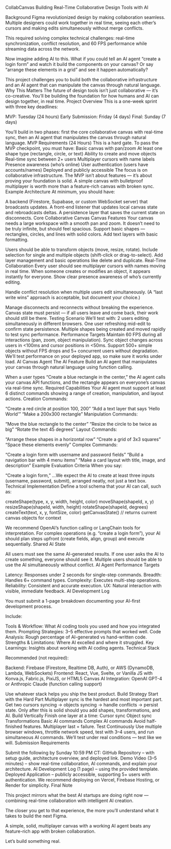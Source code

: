 CollabCanvas
Building Real-Time Collaborative Design Tools with AI

Background
Figma revolutionized design by making collaboration seamless. Multiple designers could work together in real time, seeing each other’s cursors and making edits simultaneously without merge conflicts.

This required solving complex technical challenges: real-time synchronization, conflict resolution, and 60 FPS performance while streaming data across the network.

Now imagine adding AI to this. What if you could tell an AI agent “create a login form” and watch it build the components on your canvas? Or say “arrange these elements in a grid” and see it happen automatically?

This project challenges you to build both the collaborative infrastructure and an AI agent that can manipulate the canvas through natural language.
Why This Matters
The future of design tools isn’t just collaborative — it’s co-creative. You’ll be building the foundation for how humans and AI can design together, in real time.
Project Overview
This is a one-week sprint with three key deadlines:

MVP: Tuesday (24 hours)
Early Submission: Friday (4 days)
Final: Sunday (7 days)

You’ll build in two phases: first the core collaborative canvas with real-time sync, then an AI agent that manipulates the canvas through natural language.
MVP Requirements (24 Hours)
This is a hard gate. To pass the MVP checkpoint, you must have:
Basic canvas with pan/zoom
At least one shape type (rectangle, circle, or text)
Ability to create and move objects
Real-time sync between 2+ users
Multiplayer cursors with name labels
Presence awareness (who’s online)
User authentication (users have accounts/names)
Deployed and publicly accessible
The focus is on collaborative infrastructure.
The MVP isn’t about features — it’s about proving your foundation is solid. A simple canvas with bulletproof multiplayer is worth more than a feature-rich canvas with broken sync.
Example Architecture
At minimum, you should have:

A backend (Firestore, Supabase, or custom WebSocket server) that broadcasts updates.
A front-end listener that updates local canvas state and rebroadcasts deltas.
A persistence layer that saves the current state on disconnects.
Core Collaborative Canvas
Canvas Features
Your canvas needs a large workspace with a smooth pan and zoom. It doesn’t need to be truly infinite, but should feel spacious. Support basic shapes — rectangles, circles, and lines with solid colors. Add text layers with basic formatting.

Users should be able to transform objects (move, resize, rotate). Include selection for single and multiple objects (shift-click or drag-to-select). Add layer management and basic operations like delete and duplicate.
Real-Time Collaboration
Every user should see multiplayer cursors with names moving in real time. When someone creates or modifies an object, it appears instantly for everyone. Show clear presence awareness of who’s currently editing.

Handle conflict resolution when multiple users edit simultaneously. (A “last write wins” approach is acceptable, but document your choice.)

Manage disconnects and reconnects without breaking the experience. Canvas state must persist — if all users leave and come back, their work should still be there.
Testing Scenario
We’ll test with:
2 users editing simultaneously in different browsers.
One user refreshing mid-edit to confirm state persistence.
Multiple shapes being created and moved rapidly to test sync performance.
Performance Targets
Maintain 60 FPS during all interactions (pan, zoom, object manipulation).
Sync object changes across users in <100ms and cursor positions in <50ms.
Support 500+ simple objects without FPS drops and 5+ concurrent users without degradation.
We’ll test performance on your deployed app, so make sure it works under load.
AI Canvas Agent
The AI Feature
Build an AI agent that manipulates your canvas through natural language using function calling.

When a user types “Create a blue rectangle in the center,” the AI agent calls your canvas API functions, and the rectangle appears on everyone’s canvas via real-time sync.
Required Capabilities
Your AI agent must support at least 6 distinct commands showing a range of creation, manipulation, and layout actions.
Creation Commands:

“Create a red circle at position 100, 200”
“Add a text layer that says ‘Hello World’”
“Make a 200x300 rectangle”
Manipulation Commands:

“Move the blue rectangle to the center”
“Resize the circle to be twice as big”
“Rotate the text 45 degrees”
Layout Commands:

“Arrange these shapes in a horizontal row”
“Create a grid of 3x3 squares”
“Space these elements evenly”
Complex Commands:

“Create a login form with username and password fields”
“Build a navigation bar with 4 menu items”
“Make a card layout with title, image, and description”
Example Evaluation Criteria
When you say:

“Create a login form,” …We expect the AI to create at least three inputs (username, password, submit), arranged neatly, not just a text box.
Technical Implementation
Define a tool schema that your AI can call, such as:

createShape(type, x, y, width, height, color)
moveShape(shapeId, x, y)
resizeShape(shapeId, width, height)
rotateShape(shapeId, degrees)
createText(text, x, y, fontSize, color)
getCanvasState() // returns current canvas objects for context

We recommend OpenAI’s function calling or LangChain tools for interpretation.
For complex operations (e.g. “create a login form”), your AI should plan steps upfront (create fields, align, group) and execute sequentially.
Shared AI State

All users must see the same AI-generated results. If one user asks the AI to create something, everyone should see it. Multiple users should be able to use the AI simultaneously without conflict.
AI Agent Performance Targets

Latency: Responses under 2 seconds for single-step commands.
Breadth: Handles 6+ command types.
Complexity: Executes multi-step operations.
Reliability: Consistent and accurate execution.
UX: Natural interaction with visible, immediate feedback.
AI Development Log

You must submit a 1-page breakdown documenting your AI-first development process.

Include:

Tools & Workflow: What AI coding tools you used and how you integrated them.
Prompting Strategies: 3–5 effective prompts that worked well.
Code Analysis: Rough percentage of AI-generated vs hand-written code.
Strengths & Limitations: Where AI excelled and where it struggled.
Key Learnings: Insights about working with AI coding agents.
Technical Stack

Recommended (not required):

Backend: Firebase (Firestore, Realtime DB, Auth), or AWS (DynamoDB, Lambda, WebSockets)
Frontend: React, Vue, Svelte, or Vanilla JS with Konva.js, Fabric.js, PixiJS, or HTML5 Canvas
AI Integration: OpenAI GPT-4 or Anthropic Claude (function calling support)

Use whatever stack helps you ship the best product.
Build Strategy
Start with the Hard Part
Multiplayer sync is the hardest and most important part.
Get two cursors syncing → objects syncing → handle conflicts → persist state.
Only after this is solid should you add shapes, transformations, and AI.
Build Vertically
Finish one layer at a time:
Cursor sync
Object sync
Transformations
Basic AI commands
Complex AI commands
Avoid half-finished features. Multiplayer last = failure.
Test Continuously
Use multiple browser windows, throttle network speed, test with 3–4 users, and run simultaneous AI commands. We’ll test under real conditions — test like we will.
Submission Requirements

Submit the following by Sunday 10:59 PM CT:
GitHub Repository – with setup guide, architecture overview, and deployed link.
Demo Video (3–5 minutes) – show real-time collaboration, AI commands, and explain your architecture.
AI Development Log (1 page) – using the provided template.
Deployed Application – publicly accessible, supporting 5+ users with authentication.
We recommend deploying on Vercel, Firebase Hosting, or Render for simplicity.
Final Note

This project mirrors what the best AI startups are doing right now — combining real-time collaboration with intelligent AI creation.

The closer you get to that experience, the more you’ll understand what it takes to build the next Figma.

A simple, solid, multiplayer canvas with a working AI agent beats any feature-rich app with broken collaboration.

Let’s build something real.
